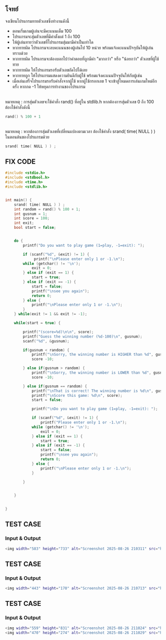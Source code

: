 ## โจทย์
จงเขียนโปรแกรมทายตัวเลขซึ่งทำงานดังนี้
- ตอนเริ่มเกมผู้เล่นจะมีคะแนนเต็ม 100
- โปรแกรมจะสุ่มตัวเลขที่มีค่าตั้งแต่ 1 ถึง 100
- ให้ผู้เล่นทายว่าตัวเลขที่โปรแกรมสุ่มมามีค่าเป็นเท่าใด
- หากทายผิด โปรแกรมจะลบคะแนนของผู้เล่นไป 10 หน่วย พร้อมแจ้งคะแนนปัจจุบันให้ผู้เล่นทราบด้วย
- หากทายผิด โปรแกรมจะต้องบอกใบ้ว่าคำตอบที่ถูกมีค่า "มากกว่า" หรือ "น้อยกว่า" ตัวเลขที่ผู้ใช้ทาย
- หากทายผิด ให้โปรแกรมรอรับตัวเลขถัดไปได้เลย
- หากทายถูก ให้โปรแกรมแสดงความยินดีกับผู้ใช้ พร้อมแจ้งคะแนนปัจจุบันให้กับผู้เช่น
- เมื่อเล่นเสร็จโปรแกรมรอรับคำสั่งจากผู้ใช้ หากผู้ใช้กรอกเลข 1 จะเข้าสู่โหมดการเล่นเกมใหม่อีกครั้ง หากกด -1 ให้หยุดการทำงานของโปรแกรม

<br />หมายเหตุ : การสุ่มตัวเลขจะใช้คำสั่ง rand() ที่อยู่ใน stdlib.h หากต้องการสุ่มตัวเลข 0 ถึง 100 ต้องใช้คำสั่งดังนี้
```c++
rand() % 100 + 1
```
<br />หมายเหตุ : หากต้องการสุ่มตัวเลขที่เปลี่ยนแปลงตามเวลา ต้องใช้คำสั่ง srand( time( NULL ) ) ในตอนต้นของโปรแกรมด้วย
```c++
srand( time( NULL ) ) ;
```

## FIX CODE
```c++
#include <stdio.h>
#include <stdbool.h>
#include <time.h>
#include <stdlib.h>


int main() {
    srand( time( NULL ) ) ;
    int random = rand() % 100 + 1;
    int gusnum = 1;
    int score = 100;
    int exit;
    bool start = false;


    do {
        printf("Do you want to play game (1=play, -1=exit): ");

        if (scanf("%d", &exit) != 1) {
             printf("\nPlease enter only 1 or -1.\n");
        while (getchar() != '\n');
            exit = 0;
        } else if (exit == 1) {
            start = true;
        } else if (exit == -1) {
            start = false;
            printf("\nsee you again");
            return 0;
        } else {
            printf("\nPlease enter only 1 or -1.\n");
        }
    } while(exit != 1 && exit != -1);

    while(start = true) {

        printf("(score=%d)\n\n", score);
        printf("Guess the winning number (%d-100)\n", gusnum);
        scanf("%d", &gusnum);

        if(gusnum < random) {
            printf("\nSorry, the winning number is HIGHER than %d", gusnum);
            score -10; 

        } else if(gusnum > random) {
            printf("\nSorry, the winning number is LOWER than %d", gusnum);
            score -10;

        } else if(gusnum == random) {
            printf("\nThat is correct! The winning number is %d\n", gusnum);
            printf("\nScore this game: %d\n", score);
            start = false;

            printf("\nDo you want to play game (1=play, -1=exit): ");

            if (scanf("%d", &exit) != 1) {
                printf("Please enter only 1 or -1.\n");
            while (getchar() != '\n');
                exit = 0;
            } else if (exit == 1) {
                start = true;
            } else if (exit == -1) {
                start = false;
                printf("\nsee you again");
                return 0;
            } else {
                printf("\nPlease enter only 1 or -1.\n");
            }
                
        } 


    }

    
}
```

## TEST CASE
### Input & Output
```bash
<img width="583" height="733" alt="Screenshot 2025-08-26 210311" src="https://github.com/user-attachments/assets/7a67a7b3-78e1-4a4a-a6b8-14ada5c8416b" />

```

## TEST CASE
### Input & Output
```bash
<img width="443" height="170" alt="Screenshot 2025-08-26 210713" src="https://github.com/user-attachments/assets/9c96c062-5f85-4875-af09-71a56387b63c" />

```

## TEST CASE
### Input & Output
```bash
<img width="559" height="831" alt="Screenshot 2025-08-26 211024" src="https://github.com/user-attachments/assets/47d0a5c9-319f-4b02-91df-1eda8b740922" />
<img width="470" height="274" alt="Screenshot 2025-08-26 211029" src="https://github.com/user-attachments/assets/dd1ceb83-70a4-4022-bf35-0f6f91c2503f" />

```
